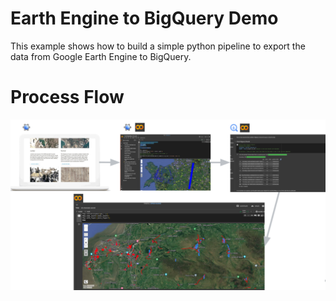 # Earth Engine to BigQuery Demo

This example shows how to build a simple python pipeline to export the data  from Google Earth Engine
to BigQuery.  

# Process Flow
![Preview](./Processflow.png)


